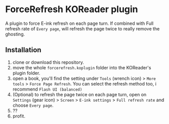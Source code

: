 # ForceRefresh KOReader plugin

A plugin to force E-ink refresh on each page turn. If combined with Full refresh rate of `Every page`, will refresh the page twice to really remove the ghosting.

## Installation

1. clone or download this repository.
2. move the whole `forcerefresh.koplugin` folder into the KOReader's plugin folder.
3. open a book, you'll find the setting under `Tools` (wrench icon) > `More tools` > `Force Page Refresh`. You can select the refresh method too, i recommend `Flash UI (balanced)`
4. (Optional) to refresh the page twice on each page turn, open on `Settings` (gear icon) > `Screen` > `E-ink settings` > `Full refresh rate` and choose `Every page`.
5. ??
6. profit.
